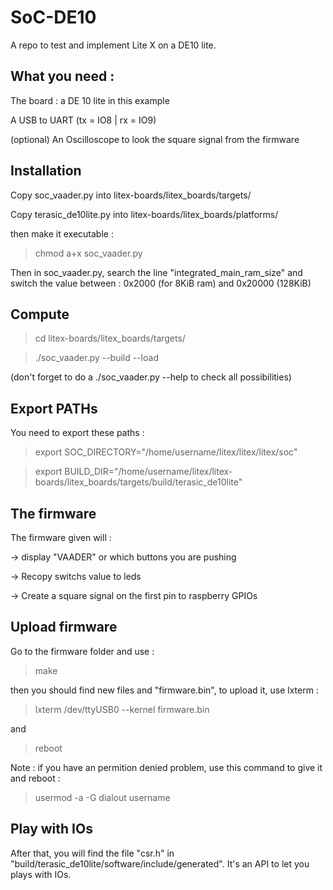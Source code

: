 # SoC-DE10

A repo to test and implement Lite X on a DE10 lite. 

## What you need : 

The board : a DE 10 lite in this example

A USB to UART (tx = IO8 | rx = IO9)

(optional) An Oscilloscope to look the square signal from the firmware

## Installation 

Copy soc_vaader.py into litex-boards/litex_boards/targets/

Copy terasic_de10lite.py into litex-boards/litex_boards/platforms/

then make it executable :

> chmod a+x soc_vaader.py

Then in soc_vaader.py, search the line "integrated_main_ram_size" and switch the value between : 0x2000 (for 8KiB ram) and 0x20000 (128KiB)

## Compute

> cd litex-boards/litex_boards/targets/

> ./soc_vaader.py --build --load 

(don't forget to do a ./soc_vaader.py --help to check all possibilities)

## Export PATHs

You need to export these paths : 

>export SOC_DIRECTORY="/home/username/litex/litex/litex/soc"

>export BUILD_DIR="/home/username/litex/litex-boards/litex_boards/targets/build/terasic_de10lite"
>
## The firmware

The firmware given will : 

-> display "VAADER" or which buttons you are pushing

-> Recopy switchs value to leds

-> Create a square signal on the first pin to raspberry GPIOs

## Upload firmware
Go to the firmware folder and use :

> make 

then you should find new files and "firmware.bin", to upload it, use lxterm :

> lxterm /dev/ttyUSB0 --kernel firmware.bin

and 

> reboot

Note : if you have an permition denied problem, use this command to give it and reboot : 

> usermod -a -G dialout username

## Play with IOs

After that, you will find the file "csr.h" in "build/terasic_de10lite/software/include/generated". It's an API to let you plays with IOs. 

